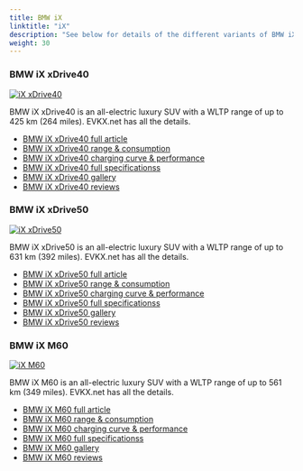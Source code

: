 ```yaml
---
title: BMW iX
linktitle: "iX"
description: "See below for details of the different variants of BMW iX"
weight: 30
---
```

### BMW iX xDrive40

<a href="ix_xdrive40/"><img src="https://media.evkx.net/multimedia/models/bmw/ix/ix_xdrive40/main_1_st.jpg" class="img-fluid" alt="iX xDrive40" ></a>

BMW iX xDrive40 is an all-electric luxury SUV with a WLTP range of up to 425 km (264 miles). EVKX.net has all the details. 

- [BMW iX xDrive40 full article](ix_xdrive40/)
- [BMW iX xDrive40 range & consumption](ix_xdrive40/rangeandconsumption)
- [BMW iX xDrive40 charging curve & performance](ix_xdrive40/chargingcurve)
- [BMW iX xDrive40 full specificationss](ix_xdrive40/specifications)
- [BMW iX xDrive40 gallery](ix_xdrive40/gallery)
- [BMW iX xDrive40 reviews](ix_xdrive40/reviews)

### BMW iX xDrive50

<a href="ix_xdrive50/"><img src="https://media.evkx.net/multimedia/models/bmw/ix/ix_xdrive50/main_1_st.jpg" class="img-fluid" alt="iX xDrive50" ></a>

BMW iX xDrive50 is an all-electric luxury SUV with a WLTP range of up to 631 km (392 miles). EVKX.net has all the details. 

- [BMW iX xDrive50 full article](ix_xdrive50/)
- [BMW iX xDrive50 range & consumption](ix_xdrive50/rangeandconsumption)
- [BMW iX xDrive50 charging curve & performance](ix_xdrive50/chargingcurve)
- [BMW iX xDrive50 full specificationss](ix_xdrive50/specifications)
- [BMW iX xDrive50 gallery](ix_xdrive50/gallery)
- [BMW iX xDrive50 reviews](ix_xdrive50/reviews)

### BMW iX M60

<a href="ix_m60/"><img src="https://media.evkx.net/multimedia/models/bmw/ix/ix_m60/main_1_st.jpg" class="img-fluid" alt="iX M60" ></a>

BMW iX M60 is an all-electric luxury SUV with a WLTP range of up to 561 km (349 miles). EVKX.net has all the details. 

- [BMW iX M60 full article](ix_m60/)
- [BMW iX M60 range & consumption](ix_m60/rangeandconsumption)
- [BMW iX M60 charging curve & performance](ix_m60/chargingcurve)
- [BMW iX M60 full specificationss](ix_m60/specifications)
- [BMW iX M60 gallery](ix_m60/gallery)
- [BMW iX M60 reviews](ix_m60/reviews)

